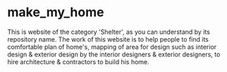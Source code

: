 # make_my_home
This is website of the category 'Shelter', as you can understand by its repository name. The work of this website is to help people to find its comfortable plan of home's, mapping of area for design such as interior design &amp; exterior design by the interior designers &amp; exterior designers, to hire architecture &amp; contractors to build his home. 
